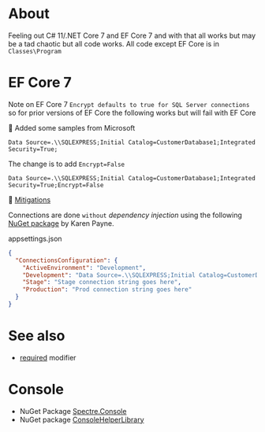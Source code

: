 ﻿# About


Feeling out C# 11/.NET Core 7 and EF Core 7 and with that all works but may be a tad chaotic but all code works. All code except EF Core is in `Classes\Program`


# EF Core 7

Note on EF Core 7 `Encrypt defaults to true for SQL Server connections` so for prior versions of EF Core the following works but will fail with EF Core


:trident: Added some samples from Microsoft

```
Data Source=.\\SQLEXPRESS;Initial Catalog=CustomerDatabase1;Integrated Security=True;
```

The change is to add `Encrypt=False`

```
Data Source=.\\SQLEXPRESS;Initial Catalog=CustomerDatabase1;Integrated Security=True;Encrypt=False
```

:small_blue_diamond: [Mitigations](https://learn.microsoft.com/en-us/ef/core/what-is-new/ef-core-7.0/breaking-changes#mitigations)

Connections are done `without` *dependency injection* using the following [NuGet package](https://www.nuget.org/packages/ConfigurationLibrary/) by Karen Payne.

appsettings.json

```json
{
  "ConnectionsConfiguration": {
    "ActiveEnvironment": "Development",
    "Development": "Data Source=.\\SQLEXPRESS;Initial Catalog=CustomerDatabase1;Integrated Security=True;Encrypt=False",
    "Stage": "Stage connection string goes here",
    "Production": "Prod connection string goes here"
  }
}
```

# See also

- [required](https://learn.microsoft.com/en-us/dotnet/csharp/language-reference/keywords/required) modifier



# Console

- NuGet Package [Spectre.Console](https://www.nuget.org/packages/Spectre.Console/0.45.0)
- NuGet package [ConsoleHelperLibrary](https://www.nuget.org/packages/ConsoleHelperLibrary)


